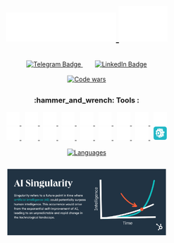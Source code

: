 <h1 align="center" style="color: #daae0c">
    <a href="https://github.com/sergeiown" target="_blank">
        <img src="https://github.com/sergeiown/sergeiown/blob/main/img/heythere.svg" alt="hey there" width="250" />
    </a>
    <a href="https://github.com/sergeiown" target="_blank">
        <img src="https://github.com/sergeiown/sergeiown/blob/main/img/hand.svg" alt="hand" width="110" height="80" />
    </a>
</h1>
&nbsp;
<div id="badges" align="center">
    <a href="https://t.me/sergeiown" target="_blank">
        <img
            src="https://img.shields.io/badge/telegram-grey?style=for-the-badge&logo=telegram&logoColor=white"
            alt="Telegram Badge"
            title="Telegram"
            width="122"
            height="30"
        />
    </a>
    &nbsp;&nbsp;&nbsp;&nbsp;&nbsp;&nbsp;
    <a href="https://www.linkedin.com/in/sehii-myshko/" target="_blank">
        <img
            src="https://img.shields.io/badge/LinkedIn-blue?style=for-the-badge&logo=linkedin&logoColor=white"
            alt="LinkedIn Badge"
            title="LinkedIn"
            width="122"
            height="30"
        />
    </a>
</div>
&nbsp;
<div id="codewars" align="center">
    <a href="https://www.codewars.com/users/sergeiown" target="_blank">
        <img src="https://www.codewars.com/users/sergeiown/badges/micro" alt="Code wars" title="Code wars" height="30"/>
    </a>
</div>

##

<h3 align="center">:hammer_and_wrench: Tools :</h3>

<div align="center">
    <a href="https://developer.mozilla.org/en-US/docs/Glossary/HTML5" target="_blank">
        <img
            src="https://github.com/sergeiown/sergeiown/blob/main/img/html5.svg"
            title="html5"
            alt="html5"
            width="30"
            height="30"
        />
    </a>
    &nbsp;
    <a href="https://developer.mozilla.org/en-US/docs/Web/CSS" target="_blank">
        <img
            src="https://github.com/sergeiown/sergeiown/blob/main/img/css3.svg"
            title="css3"
            alt="css3"
            width="30"
            height="30"
        />
    </a>
    &nbsp;
    <a href="https://sass-lang.com/guide" target="_blank">
        <img
            src="https://github.com/sergeiown/sergeiown/blob/main/img/sass.svg"
            title="sass"
            alt="sass"
            width="30"
            height="30"
        />
    </a>
    &nbsp;
    <a href="https://developer.mozilla.org/en-US/docs/Web/JavaScript" target="_blank">
        <img
            src="https://github.com/sergeiown/sergeiown/blob/main/img/javascript.svg"
            title="javascript"
            alt="javascript"
            width="30"
            height="30"
        />
    </a>
    &nbsp;
    <a href="https://nodejs.org/en/" target="_blank">
        <img
            src="https://github.com/sergeiown/sergeiown/blob/main/img/node-dot-js.svg"
            title="node.js"
            alt="node.js"
            width="30"
            height="30"
        />
    </a>
    &nbsp;
    <a href="https://reactjs.org/" target="_blank">
        <img
            src="https://github.com/sergeiown/sergeiown/blob/main/img/react.svg"
            title="react"
            alt="react"
            width="30"
            height="30"
        />
    </a>
    &nbsp;
    <a href="https://www.jetbrains.com/webstorm/" target="_blank">
        <img
            src="https://github.com/sergeiown/sergeiown/blob/main/img/webstorm.svg"
            title="webstorm"
            alt="webstorm"
            width="30"
            height="30"
        />
    </a>
    &nbsp;
    <a href="https://en.wikibooks.org/wiki/Windows_Batch_Scripting" target="_blank">
        <img
            src="https://github.com/sergeiown/sergeiown/blob/main/img/batch.svg"
            title="batch script"
            alt="batch script"
            width="30"
            height="30"
        />
    </a>
    &nbsp;
    <a href="https://learn.microsoft.com/en-us/powershell/" target="_blank">
        <img
            src="https://github.com/sergeiown/sergeiown/blob/main/img/powershell.svg"
            title="powershell"
            alt="powershell"
            width="30"
            height="30"
        />
    </a>
    <br>
    <a href="https://www.python.org/" target="_blank">
        <img
            src="https://github.com/sergeiown/sergeiown/blob/main/img/python.svg"
            title="python3"
            alt="python3"
            width="30"
            height="30"
        />
    </a>
    &nbsp;
    <a href="https://eslint.org/" target="_blank">
        <img
            src="https://github.com/sergeiown/sergeiown/blob/main/img/eslint.svg"
            title="eslint"
            alt="eslint"
            width="30"
            height="30"
        />
    </a>
    &nbsp;
    <a href="https://webpack.js.org/" target="_blank">
        <img
            src="https://github.com/sergeiown/sergeiown/blob/main/img/webpack.svg"
            title="webpack"
            alt="webpack"
            width="30"
            height="30"
        />
    </a>
    &nbsp;
    <a href="https://babeljs.io/" target="_blank">
        <img
            src="https://github.com/sergeiown/sergeiown/blob/main/img/babel.svg"
            title="babel"
            alt="babel"
            width="30"
            height="30"
        />
    </a>
    &nbsp;
    <a href="https://www.figma.com/" target="_blank">
        <img
            src="https://github.com/sergeiown/sergeiown/blob/main/img/figma.svg"
            title="figma"
            alt="figma"
            width="30"
            height="30"
        />
    </a>
    &nbsp;
    <a href="https://git-scm.com/" target="_blank">
        <img
            src="https://github.com/sergeiown/sergeiown/blob/main/img/git.svg"
            title="git"
            alt="git"
            width="30"
            height="30"
        />
    </a>
    &nbsp;
    <a href="https://github.com/sergeiown" target="_blank">
        <img
            src="https://github.com/sergeiown/sergeiown/blob/main/img/github.svg"
            title="github"
            alt="github"
            width="30"
            height="30"
        />
    </a>
    &nbsp;
    <a href="https://code.visualstudio.com/" target="_blank">
        <img
            src="https://github.com/sergeiown/sergeiown/blob/main/img/visualstudiocode.svg"
            title="visualstudio code"
            alt="visualstudio code"
            width="30"
            height="30"
        />
    </a>
    &nbsp;
    <a href="https://prepros.io/" target="_blank">
        <img
            src="https://github.com/sergeiown/sergeiown/blob/main/img/prepros.svg"
            title="prepros"
            alt="prepros"
            width="30"
            height="30"
        />
    </a>
</div>
&nbsp;
<div id="languages" align="center">
     <a href="https://github.com/sergeiown/" target="_blank">
        <img src="https://github-readme-stats.vercel.app/api/top-langs/?username=sergeiown&langs_count=6&layout=compact&hide_title=true&hide_border=true&border_radius=1&theme=cobalt" alt="Languages" title="Most Used Languages" width="360" />
<!--         <img src="https://github-readme-stats.vercel.app/api/top-langs/?username=sergeiown&langs_count=6&layout=compact&hide_title=true&hide_progress=true&hide_border=true&border_radius=1&theme=cobalt" alt="Languages" title="Most Used Languages" width="360" /> -->
    </a>
</div>

##

<div id="singularity" align="center">
    <a href="https://en.wikipedia.org/wiki/Technological_singularity" target="_blank">
        <img
            src="https://github.com/sergeiown/sergeiown/blob/main/img/singularity.webp"
            title="Technological singularity"
            alt="Technological singularity"
            width="360"
        />
    </a>
</div>
